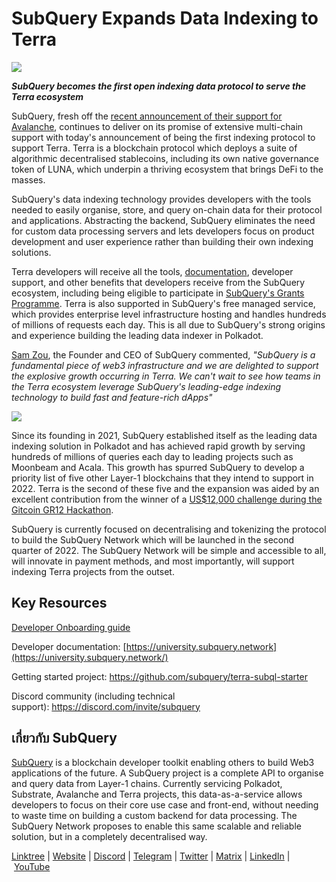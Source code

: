 # SubQuery Expands Data Indexing to Terra

![](https://miro.medium.com/max/1400/0*RawNxwXFINt3r2th)

***SubQuery becomes the first open indexing data protocol to serve the Terra ecosystem***

SubQuery, fresh off the [recent announcement of their support for Avalanche](https://subquery.medium.com/subquery-expands-its-data-indexing-solution-to-support-avalanche-53449b6ebc7b), continues to deliver on its promise of extensive multi-chain support with today's announcement of being the first indexing protocol to support Terra. Terra is a blockchain protocol which deploys a suite of algorithmic decentralised stablecoins, including its own native governance token of LUNA, which underpin a thriving ecosystem that brings DeFi to the masses.

SubQuery's data indexing technology provides developers with the tools needed to easily organise, store, and query on-chain data for their protocol and applications. Abstracting the backend, SubQuery eliminates the need for custom data processing servers and lets developers focus on product development and user experience rather than building their own indexing solutions.

Terra developers will receive all the tools, [documentation](https://doc.subquery.network/), developer support, and other benefits that developers receive from the SubQuery ecosystem, including being eligible to participate in [SubQuery's Grants Programme](https://subquery.network/grants). Terra is also supported in SubQuery's free managed service, which provides enterprise level infrastructure hosting and handles hundreds of millions of requests each day. This is all due to SubQuery's strong origins and experience building the leading data indexer in Polkadot.

[Sam Zou](https://twitter.com/zoujialiu), the Founder and CEO of SubQuery commented, *"SubQuery is a fundamental piece of web3 infrastructure and we are delighted to support the explosive growth occurring in Terra. We can't wait to see how teams in the Terra ecosystem leverage SubQuery's leading-edge indexing technology to build fast and feature-rich dApps"*

![](https://miro.medium.com/max/1400/0*DEsRCNOk0NL15vZU)

Since its founding in 2021, SubQuery established itself as the leading data indexing solution in Polkadot and has achieved rapid growth by serving hundreds of millions of queries each day to leading projects such as Moonbeam and Acala. This growth has spurred SubQuery to develop a priority list of five other Layer-1 blockchains that they intend to support in 2022. Terra is the second of these five and the expansion was aided by an excellent contribution from the winner of a [US$12,000 challenge during the Gitcoin GR12 Hackathon](https://medium.com/@subquery/subquery-celebrates-winners-of-gitcoin-gr-12-hackathon-7486afaeab29).

SubQuery is currently focused on decentralising and tokenizing the protocol to build the SubQuery Network which will be launched in the second quarter of 2022. The SubQuery Network will be simple and accessible to all, will innovate in payment methods, and most importantly, will support indexing Terra projects from the outset.

## Key Resources

[Developer Onboarding guide](./20220510-terra-developer-guide.md)

Developer documentation: [https://university.subquery.network](https://university.subquery.network/)

Getting started project: https://github.com/subquery/terra-subql-starter

Discord community (including technical support): https://discord.com/invite/subquery

## เกี่ยวกับ SubQuery

[SubQuery](https://subquery.network/) is a blockchain developer toolkit enabling others to build Web3 applications of the future. A SubQuery project is a complete API to organise and query data from Layer-1 chains. Currently servicing Polkadot, Substrate, Avalanche and Terra projects, this data-as-a-service allows developers to focus on their core use case and front-end, without needing to waste time on building a custom backend for data processing. The SubQuery Network proposes to enable this same scalable and reliable solution, but in a completely decentralised way.

​​[Linktree](https://linktr.ee/subquerynetwork) | [Website](https://subquery.network/) | [Discord](https://discord.com/invite/78zg8aBSMG) | [Telegram](https://t.me/subquerynetwork) | [Twitter](https://twitter.com/subquerynetwork) | [Matrix](https://matrix.to/#/#subquery:matrix.org) | [LinkedIn](https://www.linkedin.com/company/subquery) | [YouTube](https://www.youtube.com/channel/UCi1a6NUUjegcLHDFLr7CqLw)

